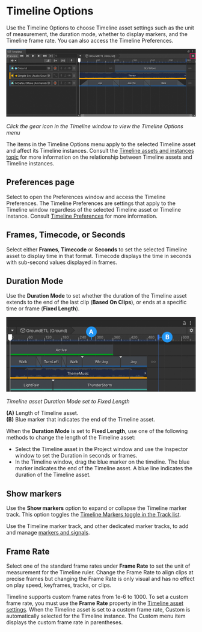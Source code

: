 # Timeline Options

Use the Timeline Options to choose Timeline asset settings such as the unit of measurement, the duration mode, whether to display markers, and the Timeline frame rate. You can also access the Timeline Preferences.

![](images/tl-gear-icon.png)

_Click the gear icon in the Timeline window to view the Timeline Options menu_

The items in the Timeline Options menu apply to the selected Timeline asset and affect its Timeline instances. Consult the [Timeline assets and instances topic](tl-overview.md) for more information on the relationship between Timeline assets and Timeline instances.

## Preferences page

Select to open the Preferences window and access the Timeline Preferences. The Timeline Preferences are settings that apply to the Timeline window regardless of the selected Timeline asset or Timeline instance. Consult [Timeline Preferences](tl-preferences.md) for more information.

## Frames, Timecode, or Seconds

Select either **Frames**, **Timecode** or **Seconds** to set the selected Timeline asset to display time in that format. Timecode displays the time in seconds with sub-second values displayed in frames.

## Duration Mode

Use the **Duration Mode** to set whether the duration of the Timeline asset extends to the end of the last clip (**Based On Clips**), or ends at a specific time or frame (**Fixed Length**).

![](images/anno-duration-mode.png)

_Timeline asset Duration Mode set to Fixed Length_

**(A)** Length of Timeline asset.<br/>
**(B)** Blue marker that indicates the end of the Timeline asset.<br/>

When the **Duration Mode** is set to **Fixed Length**, use one of the following methods to change the length of the Timeline asset:

* Select the Timeline asset in the Project window and use the Inspector window to set the Duration in seconds or frames.
* In the Timeline window, drag the blue marker on the timeline. The blue marker indicates the end of the Timeline asset. A blue line indicates the duration of the Timeline asset.

## Show markers

Use the **Show markers** option to expand or collapse the Timeline marker track. This option toggles the [Timeline Markers toggle in the Track list](trk-list-overview.md).

Use the Timeline marker track, and other dedicated marker tracks, to add and manage [markers and signals](trk-list-overview.md).

## Frame Rate

Select one of the standard frame rates under **Frame Rate** to set the unit of measurement for the Timeline ruler. Change the Frame Rate to align clips at precise frames but changing the Frame Rate is only visual and has no effect on play speed, keyframes, tracks, or clips.

Timeline supports custom frame rates from 1e-6 to 1000. To set a custom frame rate, you must use the **Frame Rate** property in the [Timeline asset settings](insp-tl-asset.md). When the Timeline asset is set to a custom frame rate, Custom is automatically selected for the Timeline instance. The Custom menu item displays the custom frame rate in parentheses.
